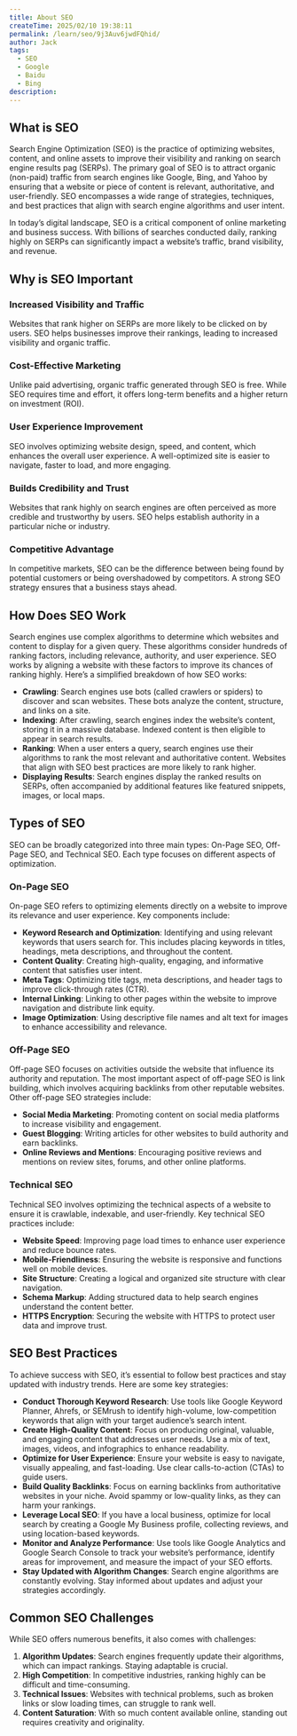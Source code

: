 ```yaml
---
title: About SEO
createTime: 2025/02/10 19:38:11
permalink: /learn/seo/9j3Auv6jwdFQhid/
author: Jack
tags:
  - SEO
  - Google
  - Baidu
  - Bing
description: 
---
```


## What is SEO

Search Engine Optimization (SEO) is the practice of optimizing websites, content, and online assets to improve their visibility and ranking on search engine results pag (SERPs). The primary goal of SEO is to attract organic (non-paid) traffic from search engines like Google, Bing, and Yahoo by ensuring that a website or piece of content is relevant, authoritative, and user-friendly. SEO encompasses a wide range of strategies, techniques, and best practices that align with search engine algorithms and user intent.

In today’s digital landscape, SEO is a critical component of online marketing and business success. With billions of searches conducted daily, ranking highly on SERPs can significantly impact a website’s traffic, brand visibility, and revenue. 

## Why is SEO Important

### Increased Visibility and Traffic

Websites that rank higher on SERPs are more likely to be clicked on by users. SEO helps businesses improve their rankings, leading to increased visibility and organic traffic.

### Cost-Effective Marketing

Unlike paid advertising, organic traffic generated through SEO is free. While SEO requires time and effort, it offers long-term benefits and a higher return on investment (ROI).

### User Experience Improvement

SEO involves optimizing website design, speed, and content, which enhances the overall user experience. A well-optimized site is easier to navigate, faster to load, and more engaging.

### Builds Credibility and Trust

Websites that rank highly on search engines are often perceived as more credible and trustworthy by users. SEO helps establish authority in a particular niche or industry.

### Competitive Advantage

In competitive markets, SEO can be the difference between being found by potential customers or being overshadowed by competitors. A strong SEO strategy ensures that a business stays ahead.

## How Does SEO Work

Search engines use complex algorithms to determine which websites and content to display for a given query. These algorithms consider hundreds of ranking factors, including relevance, authority, and user experience. SEO works by aligning a website with these factors to improve its chances of ranking highly. Here’s a simplified breakdown of how SEO works:

- **Crawling**: Search engines use bots (called crawlers or spiders) to discover and scan websites. These bots analyze the content, structure, and links on a site.
- **Indexing**: After crawling, search engines index the website’s content, storing it in a massive database. Indexed content is then eligible to appear in search results.
- **Ranking**: When a user enters a query, search engines use their algorithms to rank the most relevant and authoritative content. Websites that align with SEO best practices are more likely to rank higher.
- **Displaying Results**: Search engines display the ranked results on SERPs, often accompanied by additional features like featured snippets, images, or local maps.

## Types of SEO

SEO can be broadly categorized into three main types: On-Page SEO, Off-Page SEO, and Technical SEO. Each type focuses on different aspects of optimization.

### On-Page SEO

On-page SEO refers to optimizing elements directly on a website to improve its relevance and user experience. Key components include:

- **Keyword Research and Optimization**: Identifying and using relevant keywords that users search for. This includes placing keywords in titles, headings, meta descriptions, and throughout the content.
- **Content Quality**: Creating high-quality, engaging, and informative content that satisfies user intent.
- **Meta Tags**: Optimizing title tags, meta descriptions, and header tags to improve click-through rates (CTR).
- **Internal Linking**: Linking to other pages within the website to improve navigation and distribute link equity.
- **Image Optimization**: Using descriptive file names and alt text for images to enhance accessibility and relevance.

### Off-Page SEO

Off-page SEO focuses on activities outside the website that influence its authority and reputation. The most important aspect of off-page SEO is link building, which involves acquiring backlinks from other reputable websites. Other off-page SEO strategies include:

- **Social Media Marketing**: Promoting content on social media platforms to increase visibility and engagement.
- **Guest Blogging**: Writing articles for other websites to build authority and earn backlinks.
- **Online Reviews and Mentions**: Encouraging positive reviews and mentions on review sites, forums, and other online platforms.

### Technical SEO

Technical SEO involves optimizing the technical aspects of a website to ensure it is crawlable, indexable, and user-friendly. Key technical SEO practices include:

- **Website Speed**: Improving page load times to enhance user experience and reduce bounce rates.
- **Mobile-Friendliness**: Ensuring the website is responsive and functions well on mobile devices.
- **Site Structure**: Creating a logical and organized site structure with clear navigation.
- **Schema Markup**: Adding structured data to help search engines understand the content better.
- **HTTPS Encryption**: Securing the website with HTTPS to protect user data and improve trust.

## SEO Best Practices

To achieve success with SEO, it’s essential to follow best practices and stay updated with industry trends. Here are some key strategies:

- **Conduct Thorough Keyword Research**: Use tools like Google Keyword Planner, Ahrefs, or SEMrush to identify high-volume, low-competition keywords that align with your target audience’s search intent.
- **Create High-Quality Content**: Focus on producing original, valuable, and engaging content that addresses user needs. Use a mix of text, images, videos, and infographics to enhance readability.
- **Optimize for User Experience**: Ensure your website is easy to navigate, visually appealing, and fast-loading. Use clear calls-to-action (CTAs) to guide users.
- **Build Quality Backlinks**: Focus on earning backlinks from authoritative websites in your niche. Avoid spammy or low-quality links, as they can harm your rankings.
- **Leverage Local SEO**: If you have a local business, optimize for local search by creating a Google My Business profile, collecting reviews, and using location-based keywords.
- **Monitor and Analyze Performance**: Use tools like Google Analytics and Google Search Console to track your website’s performance, identify areas for improvement, and measure the impact of your SEO efforts.
- **Stay Updated with Algorithm Changes**: Search engine algorithms are constantly evolving. Stay informed about updates and adjust your strategies accordingly.

## Common SEO Challenges

While SEO offers numerous benefits, it also comes with challenges:

1. **Algorithm Updates**: Search engines frequently update their algorithms, which can impact rankings. Staying adaptable is crucial.
2. **High Competition**: In competitive industries, ranking highly can be difficult and time-consuming.
3. **Technical Issues**: Websites with technical problems, such as broken links or slow loading times, can struggle to rank well.
4. **Content Saturation**: With so much content available online, standing out requires creativity and originality.
